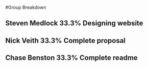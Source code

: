 #Group Breakdown

## Steven Medlock 33.3% Designing website
## Nick Veith 33.3% Complete proposal
## Chase Benston 33.3% Complete readme
